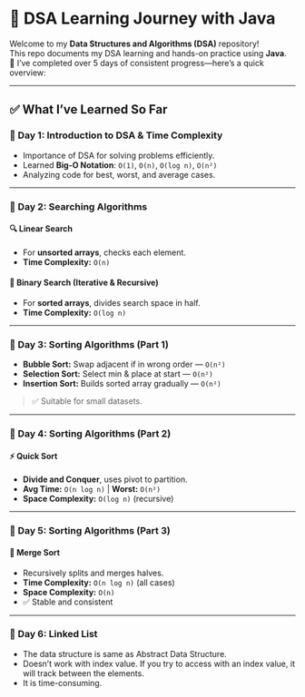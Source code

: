 # 📘 DSA Learning Journey with Java

Welcome to my **Data Structures and Algorithms (DSA)** repository!  
This repo documents my DSA learning and hands-on practice using **Java**.  
🚀 I’ve completed over 5 days of consistent progress—here’s a quick overview:

---

## ✅ What I’ve Learned So Far

### 📌 Day 1: Introduction to DSA & Time Complexity
- Importance of DSA for solving problems efficiently.
- Learned **Big-O Notation**: `O(1)`, `O(n)`, `O(log n)`, `O(n²)`
- Analyzing code for best, worst, and average cases.

---

### 📌 Day 2: Searching Algorithms

#### 🔍 Linear Search
- For **unsorted arrays**, checks each element.
- **Time Complexity:** `O(n)`

#### 🔎 Binary Search (Iterative & Recursive)
- For **sorted arrays**, divides search space in half.
- **Time Complexity:** `O(log n)`

---

### 📌 Day 3: Sorting Algorithms (Part 1)
- **Bubble Sort:** Swap adjacent if in wrong order — `O(n²)`
- **Selection Sort:** Select min & place at start — `O(n²)`
- **Insertion Sort:** Builds sorted array gradually — `O(n²)`  
> ✅ Suitable for small datasets.

---

### 📌 Day 4: Sorting Algorithms (Part 2)

#### ⚡ Quick Sort
- **Divide and Conquer**, uses pivot to partition.
- **Avg Time:** `O(n log n)` | **Worst:** `O(n²)`
- **Space Complexity:** `O(log n)` (recursive)

---

### 📌 Day 5: Sorting Algorithms (Part 3)

#### 🧩 Merge Sort
- Recursively splits and merges halves.
- **Time Complexity:** `O(n log n)` (all cases)
- **Space Complexity:** `O(n)`
- ✅ Stable and consistent

---

### 📌 Day 6: Linked List
- The data structure is same as Abstract Data Structure.
- Doesn’t work with index value. If you try to access with an index value, it will track between the elements.
- It is time-consuming.

 
